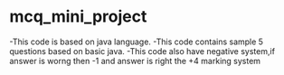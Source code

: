 # mcq_mini_project
-This code is based on java language. -This code contains sample 5 questions based on basic java. -This code also have negative system,if answer is worng then -1 and  answer is right the +4 marking system
